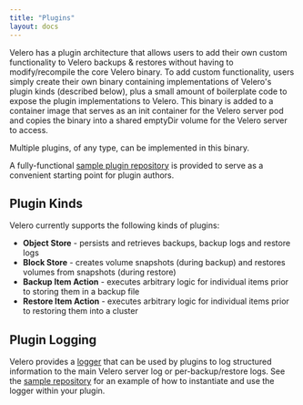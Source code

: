 ```yaml
---
title: "Plugins"
layout: docs
---
```


Velero has a plugin architecture that allows users to add their own custom functionality to Velero backups & restores 
without having to modify/recompile the core Velero binary. To add custom functionality, users simply create their own binary 
containing implementations of Velero's plugin kinds (described below), plus a small amount of boilerplate code to 
expose the plugin implementations to Velero. This binary is added to a container image that serves as an init container for 
the Velero server pod and copies the binary into a shared emptyDir volume for the Velero server to access. 

Multiple plugins, of any type,  can be implemented in this binary.

A fully-functional [sample plugin repository][1] is provided to serve as a convenient starting point for plugin authors.

## Plugin Kinds

Velero currently supports the following kinds of plugins:

- **Object Store** - persists and retrieves backups, backup logs and restore logs
- **Block Store** - creates volume snapshots (during backup) and restores volumes from snapshots (during restore)
- **Backup Item Action** - executes arbitrary logic for individual items prior to storing them in a backup file
- **Restore Item Action** - executes arbitrary logic for individual items prior to restoring them into a cluster

## Plugin Logging

Velero provides a [logger][2] that can be used by plugins to log structured information to the main Velero server log or 
per-backup/restore logs. See the [sample repository][1] for an example of how to instantiate and use the logger 
within your plugin.



[1]: https://github.com/heptio/velero-plugin-example
[2]: https://github.com/heptio/velero/blob/main/pkg/plugin/logger.go

